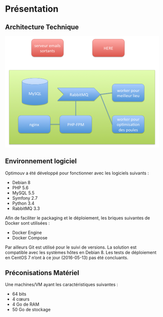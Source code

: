 # Présentation

## Architecture Technique

![Architecture][architecture]

## Environnement logiciel
Optimouv a été développé pour fonctionner avec les logiciels suivants :

* Debian 8
* PHP 5.6
* MySQL 5.5
* Symfony 2.7
* Python 3.4
* RabbitMQ 3.3

Afin de faciliter le packaging et le déploiement,
les briques suivantes de Docker sont utilisées :

* Docker Engine
* Docker Compose

Par ailleurs Git est utilisé pour le suivi de versions.
La solution est compatible avec les systèmes hôtes en Debian 8.
Les tests de déploiement en CentOS 7 n’ont à ce jour (2016-05-13) pas été concluants.

## Préconisations Matériel

Une machines/VM ayant les caractéristiques suivantes :

* 64 bits
* 4 cœurs
* 4 Go de RAM
* 50 Go de stockage

[architecture]: images/architecture.png

